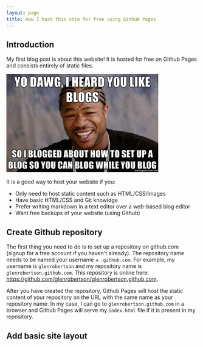 ```yaml
---
layout: page
title: How I host this site for free using Github Pages
---
```



## Introduction
My first blog post is about this website! It is hosted for free on Github Pages and consists entirely of static files.

![Yo dawg, I heard you like blogs, so I blogged about how to set up a blog so you can blog while you blog](/images/yo-dawg-i-heard-you-like-blogs.jpg)

It is a good way to host your website if you:
* Only need to host static content such as HTML/CSS/images
* Have basic HTML/CSS and Git knowldge
* Prefer writing markdown in a text editor over a web-based blog editor
* Want free backups of your website (using Github)


## Create Github repository
The first thing you need to do is to set up a repository on github.com (signup for a free account if you haven't already). The repository name needs to be named your username + `.github.com`. For example, my username is `glenrobertson` and my repository name is `glenrobertson.github.com`. This repository is online here: https://github.com/glenrobertson/glenrobertson.github.com. 

After you have created the repository, Github Pages will host the static content of your repository on the URL with the same name as your repository name. In my case, I can go to `glenrobertson.github.com` in a browser and Github Pages will serve my `index.html` file if it is present in my repository.


## Add basic site layout